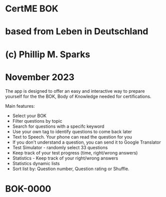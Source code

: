 # CertME BOK
# based from Leben in Deutschland
# (c) Phillip M. Sparks
# November 2023
The app is designed to offer an easy and interactive way to prepare yourself for the the BOK, Body of Knowledge needed for certifications.

Main features:
- Select your BOK
- Filter questions by topic
- Search for questions with a specifc keyword
- Use your own tag to identify questions to come back later
- Text to Speech. Your phone can read the question for you
- If you don't understand a question, you can send it to Google Translator
- Test Simulator - randomly select 33 questions
- Keep track of your test progress (time, right/wrong answers)
- Statistics - Keep track of your right/wrong answers
- Statistics dynamic lists
- Sort list by: Question number, Question rating or Shuffle.

# BOK-0000

